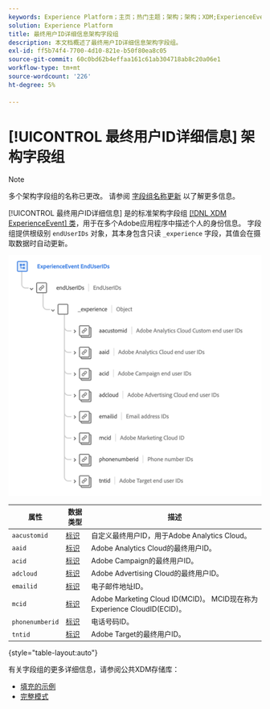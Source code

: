 ```yaml
---
keywords: Experience Platform；主页；热门主题；架构；架构；XDM;ExperienceEvent；字段；架构；架构；架构设计；字段组；字段组；最终用户ID；最终用户；ID;
solution: Experience Platform
title: 最终用户ID详细信息架构字段组
description: 本文档概述了最终用户ID详细信息架构字段组。
exl-id: ff5b74f4-7700-4d10-821e-b50f80ea8c05
source-git-commit: 60c0bd62b4effaa161c61ab304718ab8c20a06e1
workflow-type: tm+mt
source-wordcount: '226'
ht-degree: 5%

---
```



# [!UICONTROL 最终用户ID详细信息] 架构字段组

>[!NOTE]
>
>多个架构字段组的名称已更改。 请参阅 [字段组名称更新](../name-updates.md) 以了解更多信息。

[!UICONTROL 最终用户ID详细信息] 是的标准架构字段组 [[!DNL XDM ExperienceEvent] 类](../../classes/experienceevent.md)，用于在多个Adobe应用程序中描述个人的身份信息。 字段组提供根级别 `endUserIDs` 对象，其本身包含只读 `_experience` 字段，其值会在摄取数据时自动更新。

<img src="../../images/field-groups/enduserids.png" width="700" /><br />

| 属性 | 数据类型 | 描述 |
| --- | --- | --- |
| `aacustomid` | [标识](../../data-types/identity.md) | 自定义最终用户ID，用于Adobe Analytics Cloud。 |
| `aaid` | [标识](../../data-types/identity.md) | Adobe Analytics Cloud的最终用户ID。 |
| `acid` | [标识](../../data-types/identity.md) | Adobe Campaign的最终用户ID。 |
| `adcloud` | [标识](../../data-types/identity.md) | Adobe Advertising Cloud的最终用户ID。 |
| `emailid` | [标识](../../data-types/identity.md) | 电子邮件地址ID。 |
| `mcid` | [标识](../../data-types/identity.md) | Adobe Marketing Cloud ID(MCID)。 MCID现在称为Experience CloudID(ECID)。 |
| `phonenumberid` | [标识](../../data-types/identity.md) | 电话号码ID。 |
| `tntid` | [标识](../../data-types/identity.md) | Adobe Target的最终用户ID。 |

{style=&quot;table-layout:auto&quot;}

有关字段组的更多详细信息，请参阅公共XDM存储库：

* [填充的示例](https://github.com/adobe/xdm/blob/master/components/fieldgroups/experience-event/experienceevent-enduserids.example.1.json)
* [完整模式](https://github.com/adobe/xdm/blob/master/components/fieldgroups/experience-event/experienceevent-enduserids.schema.json)
